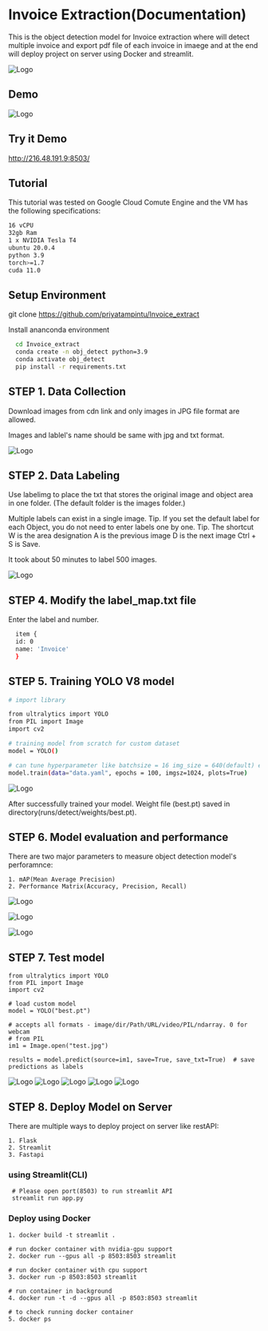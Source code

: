 
# Invoice Extraction(Documentation)

This is the object detection model for Invoice extraction where will detect multiple invoice and export pdf file of each invoice in imaege and  at the end will deploy project on server using Docker and streamlit.

![Logo](https://raw.githubusercontent.com/priyatampintu/Invoice_extract/main/example/train_batch0.jpg)


## Demo
![Logo](https://raw.githubusercontent.com/priyatampintu/Invoice_extract/main/example/demo.jpg)

## Try it Demo

http://216.48.191.9:8503/


## Tutorial

This tutorial was tested on Google Cloud Comute Engine and the VM has the following specifications:

```bash
16 vCPU
32gb Ram
1 x NVIDIA Tesla T4
ubuntu 20.0.4
python 3.9
torch>=1.7
cuda 11.0
```
## Setup Environment 
git clone https://github.com/priyatampintu/Invoice_extract

Install ananconda environment
```bash
  cd Invoice_extract
  conda create -n obj_detect python=3.9
  conda activate obj_detect
  pip install -r requirements.txt
```
## STEP 1. Data Collection

Download images from cdn link and only images in JPG file format are allowed.

Images and lablel's name should be same with jpg and txt format.

![Logo](https://raw.githubusercontent.com/priyatampintu/Invoice_extract/main/example/train_batch1.jpg)

## STEP 2. Data Labeling

Use labelimg to place the txt that stores the original image and object area in one folder.
(The default folder is the images folder.)

Multiple labels can exist in a single image.
Tip. If you set the default label for each Object, you do not need to enter labels one by one.
Tip. The shortcut W is the area designation A is the previous image D is the next image Ctrl + S is Save.

It took about 50 minutes to label 500 images.

![Logo](https://raw.githubusercontent.com/priyatampintu/Invoice_extract/main/example/labeling.jpg)

## STEP 4. Modify the label_map.txt file

Enter the label and number.

```bash
  item {
  id: 0
  name: 'Invoice'
  }
```

## STEP 5. Training YOLO V8 model

```bash
# import library

from ultralytics import YOLO
from PIL import Image
import cv2

# training model from scratch for custom dataset
model = YOLO()

# can tune hyperparameter like batchsize = 16 img_size = 640(default) etc.
model.train(data="data.yaml", epochs = 100, imgsz=1024, plots=True)
```

![Logo](https://raw.githubusercontent.com/priyatampintu/Invoice_extract/main/example/invoice_training.jpg)

After successfully trained your model. Weight file (best.pt) saved in directory(runs/detect/weights/best.pt).

## STEP 6. Model evaluation and performance
There are two major parameters to measure object detection model's perforamnce:

    1. mAP(Mean Average Precision)
    2. Performance Matrix(Accuracy, Precision, Recall)

![Logo](https://raw.githubusercontent.com/priyatampintu/Invoice_extract/main/example/confusion_matrix.png)

![Logo](https://raw.githubusercontent.com/priyatampintu/Invoice_extract/main/example/results.png)

![Logo](https://raw.githubusercontent.com/priyatampintu/Invoice_extract/main/example/R_curve.png)

## STEP 7. Test model

    from ultralytics import YOLO
    from PIL import Image
    import cv2
    
    # load custom model
    model = YOLO("best.pt")
    
    # accepts all formats - image/dir/Path/URL/video/PIL/ndarray. 0 for webcam
    # from PIL
    im1 = Image.open("test.jpg")

    results = model.predict(source=im1, save=True, save_txt=True)  # save predictions as labels

![Logo](https://raw.githubusercontent.com/priyatampintu/Invoice_extract/main/example/predict.jpg)
![Logo](https://raw.githubusercontent.com/priyatampintu/Invoice_extract/main/example/predict2.jpg)
![Logo](https://raw.githubusercontent.com/priyatampintu/Invoice_extract/main/example/predict3.jpg)
![Logo](https://raw.githubusercontent.com/priyatampintu/Invoice_extract/main/example/predict4.jpg)
![Logo](https://raw.githubusercontent.com/priyatampintu/Invoice_extract/main/example/predict5.jpg)

## STEP 8. Deploy Model on Server 

There are multiple ways to deploy project on server like restAPI:

    1. Flask
    2. Streamlit 
    3. Fastapi

### using Streamlit(CLI)

     # Please open port(8503) to run streamlit API
     streamlit run app.py


### Deploy using Docker 

    1. docker build -t streamlit .

    # run docker container with nvidia-gpu support
    2. docker run --gpus all -p 8503:8503 streamlit
    
    # run docker container with cpu support
    3. docker run -p 8503:8503 streamlit

    # run container in background
    4. docker run -t -d --gpus all -p 8503:8503 streamlit

    # to check running docker container
    5. docker ps 
  
